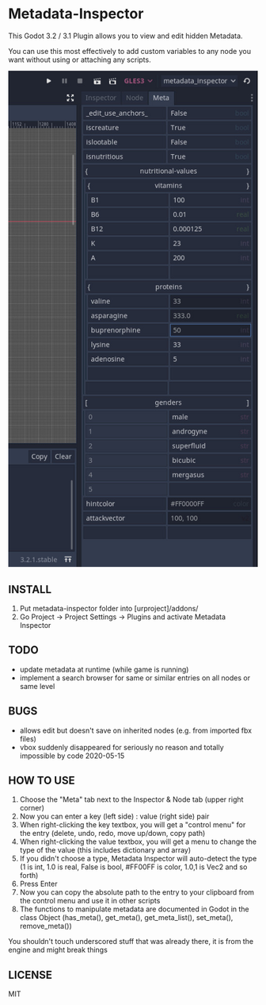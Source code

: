 Metadata-Inspector
==================

This Godot 3.2 / 3.1 Plugin allows you to view and edit hidden Metadata.

You can use this most effectively to add custom variables to any node you want without using or attaching any scripts.


[![demo1](screenshots/demo1.jpg)](#)

INSTALL
-------

1. Put metadata-inspector folder into [urproject]/addons/
2. Go Project -> Project Settings -> Plugins and activate Metadata Inspector

TODO
----
- update metadata at runtime (while game is running)
- implement a search browser for same or similar entries on all nodes or same level

BUGS
----
- allows edit but doesn't save on inherited nodes (e.g. from imported fbx files)
- vbox suddenly disappeared for seriously no reason and totally impossible by code 2020-05-15

HOW TO USE
----------

1. Choose the "Meta" tab next to the Inspector & Node tab (upper right corner)
2. Now you can enter a key (left side) : value (right side) pair
3. When right-clicking the key textbox, you will get a "control menu" for the entry (delete, undo, redo, move up/down, copy path)
4. When right-clicking the value textbox, you will get a menu to change the type of the value (this includes dictionary and array)
5. If you didn't choose a type, Metadata Inspector will auto-detect the type (1 is int, 1.0 is real, False is bool, #FF00FF is color, 1.0,1 is Vec2 and so forth)
6. Press Enter
7. Now you can copy the absolute path to the entry to your clipboard from the control menu and use it in other scripts
8. The functions to manipulate metadata are documented in Godot in the class Object (has_meta(), get_meta(), get_meta_list(), set_meta(), remove_meta())

You shouldn't touch underscored stuff that was already there, it is from the engine and might break things


LICENSE
-------
MIT
